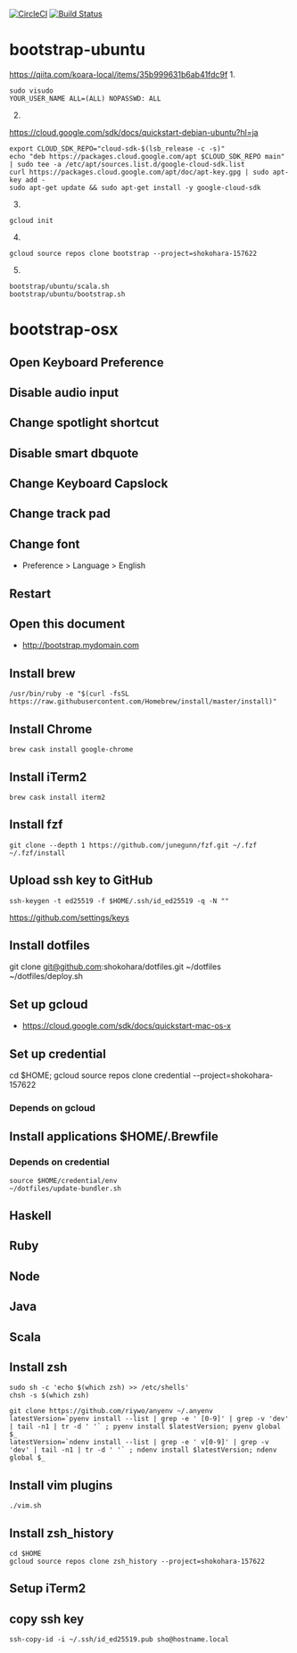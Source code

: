 [![CircleCI](https://circleci.com/gh/shokohara/bootstrap.svg?style=svg)](https://circleci.com/gh/shokohara/bootstrap)
[![Build Status](https://travis-ci.org/shokohara/bootstrap.svg?branch=master)](https://travis-ci.org/shokohara/bootstrap)

# bootstrap-ubuntu

https://qiita.com/koara-local/items/35b999631b6ab41fdc9f
1.
```
sudo visudo
YOUR_USER_NAME ALL=(ALL) NOPASSWD: ALL
```

2.
https://cloud.google.com/sdk/docs/quickstart-debian-ubuntu?hl=ja
```
export CLOUD_SDK_REPO="cloud-sdk-$(lsb_release -c -s)"
echo "deb https://packages.cloud.google.com/apt $CLOUD_SDK_REPO main" | sudo tee -a /etc/apt/sources.list.d/google-cloud-sdk.list
curl https://packages.cloud.google.com/apt/doc/apt-key.gpg | sudo apt-key add -
sudo apt-get update && sudo apt-get install -y google-cloud-sdk
```

3.
```
gcloud init
```

4.
```
gcloud source repos clone bootstrap --project=shokohara-157622
```

5.
```
bootstrap/ubuntu/scala.sh
bootstrap/ubuntu/bootstrap.sh
```

# bootstrap-osx

## Open Keyboard Preference
## Disable audio input
## Change spotlight shortcut
## Disable smart dbquote
## Change Keyboard Capslock
## Change track pad
## Change font
- Preference > Language > English

## Restart

## Open this document
- http://bootstrap.mydomain.com

## Install brew
```
/usr/bin/ruby -e "$(curl -fsSL https://raw.githubusercontent.com/Homebrew/install/master/install)"
```

## Install Chrome
```
brew cask install google-chrome
```

## Install iTerm2
```
brew cask install iterm2
```

## Install fzf
```
git clone --depth 1 https://github.com/junegunn/fzf.git ~/.fzf
~/.fzf/install
```

## Upload ssh key to GitHub
```
ssh-keygen -t ed25519 -f $HOME/.ssh/id_ed25519 -q -N ""
```

https://github.com/settings/keys

## Install dotfiles
git clone git@github.com:shokohara/dotfiles.git ~/dotfiles
~/dotfiles/deploy.sh

## Set up gcloud
- https://cloud.google.com/sdk/docs/quickstart-mac-os-x

## Set up credential
cd $HOME; gcloud source repos clone credential --project=shokohara-157622

### Depends on gcloud

## Install applications $HOME/.Brewfile
### Depends on credential
```
source $HOME/credential/env
~/dotfiles/update-bundler.sh
```

## Haskell
## Ruby
## Node
## Java
## Scala

## Install zsh

```
sudo sh -c 'echo $(which zsh) >> /etc/shells'
chsh -s $(which zsh)
```

```
git clone https://github.com/riywo/anyenv ~/.anyenv
latestVersion=`pyenv install --list | grep -e ' [0-9]' | grep -v 'dev' | tail -n1 | tr -d ' '` ; pyenv install $latestVersion; pyenv global $_
latestVersion=`ndenv install --list | grep -e ' v[0-9]' | grep -v 'dev' | tail -n1 | tr -d ' '` ; ndenv install $latestVersion; ndenv global $_
```

## Install vim plugins
```
./vim.sh
```

## Install zsh_history
```
cd $HOME
gcloud source repos clone zsh_history --project=shokohara-157622
```

## Setup iTerm2

## copy ssh key
```
ssh-copy-id -i ~/.ssh/id_ed25519.pub sho@hostname.local
```

